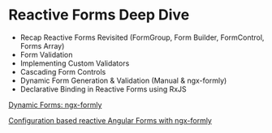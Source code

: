 # Reactive Forms Deep Dive

- Recap Reactive Forms Revisited (FormGroup, Form Builder, FormControl, Forms Array)
- Form Validation
- Implementing Custom Validators
- Cascading Form Controls
- Dynamic Form Generation & Validation (Manual & ngx-formly)
- Declarative Binding in Reactive Forms using RxJS

[Dynamic Forms: ngx-formly](https://github.com/ngx-formly/ngx-formly)

[Configuration based reactive Angular Forms with ngx-formly](https://egghead.io/playlists/configuration-based-reactive-angular-forms-with-ngx-formly-465f)
